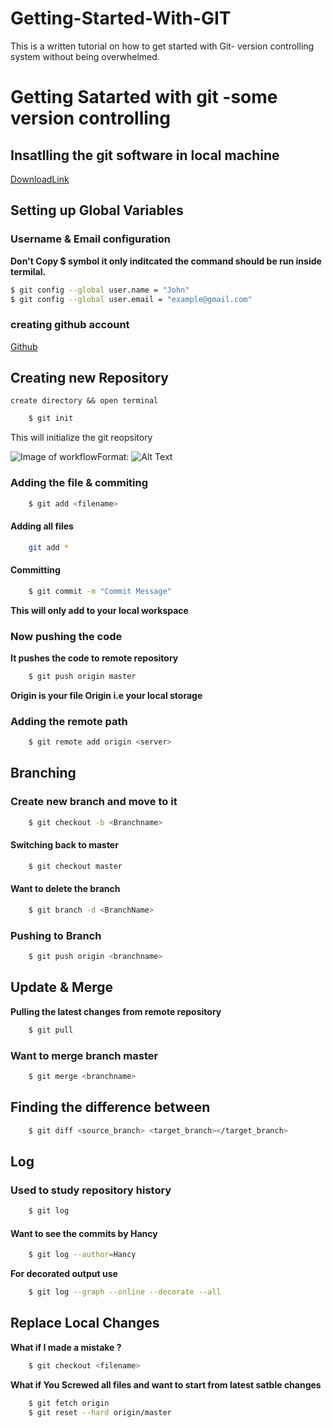 # Getting-Started-With-GIT
This is a written tutorial on how to get started with Git- version controlling system without being overwhelmed. 

# Getting Satarted with git -some version controlling

## Insatlling the git software in local machine

[DownloadLink](https://git-scm.com/downloads)

## Setting up Global Variables

### Username & Email configuration

**Don't Copy $ symbol it only inditcated the command should be run inside termilal.**
```sh
$ git config --global user.name = "John"
$ git config --global user.email = "example@gmail.com"
```
### creating github account
[Github](https://github.com/)

## Creating new Repository
    create directory && open terminal
```sh
    $ git init
```
This will initialize the git reopsitory

![Image of workflow](http://rogerdudler.github.io/git-guide/img/trees.png)Format: ![Alt Text](url)

### Adding the file & commiting
```sh
    $ git add <filename>
```
#### Adding all files
```sh
    git add *
```
#### Committing
```sh
    $ git commit -m "Commit Message"
```
**This will only add to your local workspace**
### Now pushing the code
**It pushes the code to remote repository**

```sh
    $ git push origin master
```
**Origin is your file Origin i.e your local storage**
### Adding the remote path

```sh
    $ git remote add origin <server>
```
## Branching

### Create new branch and move to it

```sh
    $ git checkout -b <Branchname>
```
#### Switching back to master 

```sh
    $ git checkout master
```
#### Want to delete the branch

```sh
    $ git branch -d <BranchName>
```
### Pushing to Branch

```sh
    $ git push origin <branchname>
```
## Update & Merge
**Pulling the latest changes from remote repository**

```sh
    $ git pull
```
### Want to merge branch master

```sh
    $ git merge <branchname>
```

## Finding the difference between 

```sh
    $ git diff <source_branch> <target_branch></target_branch>
```
## Log
### Used to study repository history

```sh
    $ git log
```
#### Want to see the commits by Hancy

```sh
    $ git log --author=Hancy
```
**For decorated output use**
```sh
    $ git log --graph --online --decorate --all
```

## Replace Local Changes
**What if I made a mistake ?**

```sh
    $ git checkout <filename>
```
**What if You Screwed all files and want to start from latest satble changes**

```sh
    $ git fetch origin
    $ git reset --hard origin/master
```
